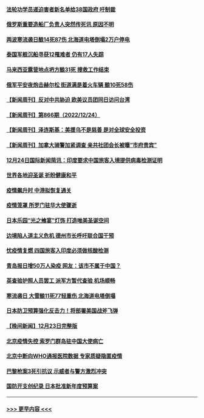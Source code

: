 #### [法轮功学员递迫害者新名单给38国政府 吁制裁](../pages/prog202/a103606396.md?t=12260044) 
#### [俄罗斯重要造船厂负责人突然传死讯 原因不明](../pages/prog202/a103606372.md?t=12260044) 
#### [两波寒流袭日酿14死87伤 北海道电塔倒塌2万户停电](../pages/prog202/a103606360.md?t=12260044) 
#### [泰国军舰沉船寻获12罹难者 仍有17人失踪](../pages/prog202/a103606351.md?t=12260044) 
#### [马来西亚露营地点坍方酿31死 搜救工作结束](../pages/prog202/a103606340.md?t=12260044) 
#### [俄军平安夜炮击赫尔松 街道满是着火车辆 酿10死58伤](../pages/prog202/a103606309.md?t=12260044) 
#### [【新闻周刊】反对中共胁迫 欧美议员团同日访问台湾](../pages/prog202/a103606146.md?t=12260044) 
#### [【新闻周刊】第866期（2022/12/24）](../pages/prog202/a103606193.md?t=12260044) 
#### [【新闻周刊】泽连斯基：美援乌不是慈善 是对全球安全投资](../pages/prog202/a103606150.md?t=12260044) 
#### [【新闻周刊】加拿大骑警加紧调查 亲共社团会长被曝“市府贵宾”](../pages/prog202/a103606144.md?t=12260044) 
#### [12月24日国际新闻简讯：印度要求中国旅客入境提供病毒检测证明](../pages/prog202/a103606099.md?t=12260044) 
#### [世界各地迎圣诞 祈盼健康和平](../pages/prog202/a103606092.md?t=12260044) 
#### [疫情飙升时 中港拟恢复通关](../pages/prog202/a103605981.md?t=12260044) 
#### [疫情笼罩 所罗门驻华大使骤逝](../pages/prog202/a103605983.md?t=12260044) 
#### [日本乐园“光之飨宴”灯饰  打造唯美圣诞空间](../pages/prog202/a103605993.md?t=12260044) 
#### [边境陷人道主义危机 德州市长呼吁联合国干预](../pages/prog202/a103605883.md?t=12260044) 
#### [忧疫情复燃 四国旅客入印度必须做核酸检测](../pages/prog202/a103605136.md?t=12260044) 
#### [青岛报日增50万人染疫 网友：该市不属于中国？](../pages/prog202/a103605886.md?t=12260044) 
#### [英查验护照人员罢工 派军方暂代查验 机场顺畅](../pages/prog202/a103605845.md?t=12260044) 
#### [寒流袭日 大雪酿11死77轻重伤 北海道电塔倒塌](../pages/prog202/a103605839.md?t=12260044) 
#### [日本防卫预算强化反击力！将部署美国战斧飞弹](../pages/prog202/a103605718.md?t=12260044) 
#### [【晚间新闻】12月23日完整版](../pages/prog202/a103605687.md?t=12260044) 
#### [北京疫情失控 索罗门群岛驻中国大使病亡](../pages/prog202/a103605606.md?t=12260044) 
#### [北京中断向WHO通报医院数据 专家质疑隐匿疫情](../pages/prog202/a103605631.md?t=12260044) 
#### [巴黎枪案3死引抗议 示威者与警方激烈冲突](../pages/prog202/a103605550.md?t=12260044) 
#### [国防开支创纪录 日本批准新年度预算案](../pages/prog202/a103605552.md?t=12260044) 

----
#### [ >>> 更早内容 <<< ](../indexes/prog202-earlier.md)
